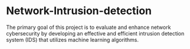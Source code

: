 # Network-Intrusion-detection
The primary goal of this project is to evaluate and enhance network cybersecurity by developing an effective and efficient intrusion detection system (IDS) that utilizes machine learning algorithms.
